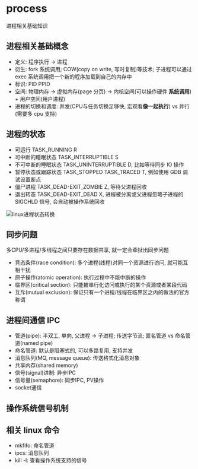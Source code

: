 process
===

进程相关基础知识

## 进程相关基础概念

- 定义: 程序执行 -> 进程
- 衍生: fork 系统调用; COW(copy on write, 写时复制)等技术; 子进程可以通过 exec 系统调用把一个新的程序加载到自己的内存中
- 标识: PID PPID
- 空间: 物理内存 -> 虚拟内存(page 分页) -> 内核空间(可以操作硬件 **系统调用**) + 用户空间(用户进程)
- 进程的切换和调度: 并发(CPU与任务切换足够快, 宏观看**像一起执行**) vs 并行(需要多 cpu 支持)

## 进程的状态

- 可运行 TASK_RUNNING R
- 可中断的睡眠状态 TASK_INTERRUPTIBLE S
- 不可中断的睡眠状态 TASK_UNINTERRUPTIBLE D, 比如等待同步 IO 操作
- 暂停状态或跟踪状态 TASK_STOPPED TASK_TRACED T, 例如使用 GDB 调试设置断点
- 僵尸进程 TASK_DEAD-EXIT_ZOMBIE Z, 等待父进程回收
- 退出转态 TASK_DEAD-EXIT_DEAD X, 进程被分离或父进程忽略子进程的 SIGCHLD 信号, 会自动被操作系统回收

![linux进程状态转换](https://img-blog.csdn.net/20160827200931165?watermark/2/text/aHR0cDovL2Jsb2cuY3Nkbi5uZXQv/font/5a6L5L2T/fontsize/400/fill/I0JBQkFCMA==/dissolve/70/gravity/Center)

## 同步问题

多CPU/多进程/多线程之间只要存在数据共享, 就一定会牵扯出同步问题

- 竞态条件(race condition): 多个进程(线程)对同一个资源进行访问, 就可能互相干扰
- 原子操作(atomic operation): 执行过程中不能中断的操作
- 临界区(critical section): 只能被串行化访问或执行的某个资源或者某段代码
- 互斥(mutual exclusion): 保证只有一个进程/线程在临界区之内的做法的官方称谓

## 进程间通信 IPC

- 管道(pipe): 半双工, 单向, 父进程 -> 子进程; 传送字节流; 匿名管道 vs 命名管道(named pipe)
- 命名管道: 默认是阻塞式的, 可以多路复用, 支持并发
- 消息队列(MQ, message queue): 传送格式化消息对象
- 共享内存(shared memory)
- 信号(signal)进制: 异步IPC
- 信号量(semaphore): 同步IPC, PV操作
- socket通信

## 操作系统信号机制

## 相关 linux 命令

- mkfifo: 命名管道
- ipcs: 消息队列
- kill -l: 查看操作系统支持的信号